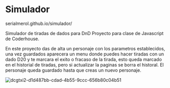 # Simulador

serialmerol.github.io/simulador/

Simulador de tiradas de dados para DnD
Proyecto para clase de Javascript de Coderhouse.

En este proyecto das de alta un personaje con los parametros establecidos, una vez guardados aparecera un menu donde puedes hacer tiradas con un dado D20 y te marcara el exito o fracaso de la tirada, esto queda marcado en el historial de tiradas, pero si actualizar la paginas se borra el historal. 
El personaje queda guardado hasta que creas un nuevo personaje.

![dcgtxi2-d1d487bb-cdad-4b55-9ccc-656b80c04b51](https://user-images.githubusercontent.com/26726260/155868018-043aefad-1163-403b-8e6b-6ab7aa73e697.gif)
